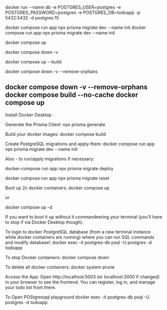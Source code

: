 docker run --name db -e POSTGRES_USER=postgres -e POSTGRES_PASSWORD=postgres -e POSTGRES_DB=todoapp -p 5432:5432 -d postgres:15


docker compose run app npx prisma migrate dev --name init
docker compose run app npx prisma migrate dev --name init

docker compose up

docker compose down -v

docker compose up --build

docker compose down -v --remove-orphans


docker compose down -v --remove-orphans
docker compose build --no-cache
docker compose up
-----------------------------------------------
Install Docker Desktop


Generate the Prisma Client:
npx prisma generate

Build your docker images:
docker compose build

Create PostgreSQL migrations and apply them:
docker compose run app npx prisma migrate dev --name init

Also - to run/apply migrations if necessary:

docker-compose run app npx prisma migrate deploy

docker compose run app npx prisma migrate reset


Boot up 2x docker containers:
docker compose up

or

docker compose up -d

If you want to boot it up without it commandeering your terminal (you'll have to stop if via Docker Desktop though).

To login to docker PostgreSQL database (from a new terminal instance while docker containers are running) where you can run SQL commands and modify database!:
docker exec -it postgres-db psql -U postgres -d todoapp

To stop Docker containers:
docker compose down

To delete all docker containers:
docker system prune

Access the App:
Open http://localhost:5003 (or localhost:3000 if changed) in your browser to see the frontend. You can register, log in, and manage your todo list from there.








To Open POStgresqql playground
docker exec -it postgres-db psql -U postgres -d todoapp